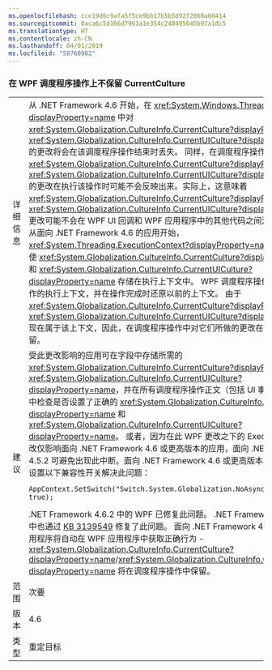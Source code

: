 ```yaml
---
ms.openlocfilehash: cce19d6c9afa5f5ce9bb17b5b5d92f2060a08414
ms.sourcegitcommit: 0aca6c5d166d7961a1e354c248495645b97a1dc5
ms.translationtype: HT
ms.contentlocale: zh-CN
ms.lasthandoff: 04/01/2019
ms.locfileid: "58760982"
---
```

### <a name="currentculture-is-not-preserved-across-wpf-dispatcher-operations"></a>在 WPF 调度程序操作上不保留 CurrentCulture

|   |   |
|---|---|
|详细信息|从 .NET Framework 4.6 开始，在 <xref:System.Windows.Threading.Dispatcher?displayProperty=name> 中对 <xref:System.Globalization.CultureInfo.CurrentCulture?displayProperty=name> 或 <xref:System.Globalization.CultureInfo.CurrentUICulture?displayProperty=name> 的更改将会在该调度程序操作结束时丢失。 同样，在调度程序操作外对 <xref:System.Globalization.CultureInfo.CurrentCulture?displayProperty=name> 或 <xref:System.Globalization.CultureInfo.CurrentUICulture?displayProperty=name> 的更改在执行该操作时可能不会反映出来。实际上，这意味着 <xref:System.Globalization.CultureInfo.CurrentCulture?displayProperty=name> 和 <xref:System.Globalization.CultureInfo.CurrentUICulture?displayProperty=name> 更改可能不会在 WPF UI 回调和 WPF 应用程序中的其他代码之间流动。这是因为，从面向 .NET Framework 4.6 的应用开始，<xref:System.Threading.ExecutionContext?displayProperty=name> 中的一项更改使 <xref:System.Globalization.CultureInfo.CurrentCulture?displayProperty=name> 和 <xref:System.Globalization.CultureInfo.CurrentUICulture?displayProperty=name> 存储在执行上下文中。 WPF 调度程序操作存储用于启动操作的执行上下文，并在操作完成时还原以前的上下文。 由于 <xref:System.Globalization.CultureInfo.CurrentCulture?displayProperty=name> 和 <xref:System.Globalization.CultureInfo.CurrentUICulture?displayProperty=name> 现在属于该上下文，因此，在调度程序操作中对它们所做的更改在操作之外不会保留。|
|建议|受此更改影响的应用可在字段中存储所需的 <xref:System.Globalization.CultureInfo.CurrentCulture?displayProperty=name> 或 <xref:System.Globalization.CultureInfo.CurrentUICulture?displayProperty=name>，并在所有调度程序操作正文（包括 UI 事件回调处理程序）中检查是否设置了正确的 <xref:System.Globalization.CultureInfo.CurrentCulture?displayProperty=name> 和 <xref:System.Globalization.CultureInfo.CurrentUICulture?displayProperty=name>。 或者，因为在此 WPF 更改之下的 ExecutionContext 更改仅影响面向 .NET Framework 4.6 或更高版本的应用，面向 .NET Framework 4.5.2 可避免出现此中断。面向 .NET Framework 4.6 或更高版本的应用也可以通过设置以下兼容性开关解决此问题：<pre><code class="lang-csharp">AppContext.SetSwitch(&quot;Switch.System.Globalization.NoAsyncCurrentCulture&quot;, true);&#13;&#10;</code></pre>.NET Framework 4.6.2 中的 WPF 已修复此问题。 .NET Frameworks 4.6、4.6.1 中也通过 [KB 3139549](https://support.microsoft.com/kb/3139549) 修复了此问题。 面向 .NET Framework 4.6 或更高版本的应用程序将自动在 WPF 应用程序中获取正确行为 - <xref:System.Globalization.CultureInfo.CurrentCulture?displayProperty=name>/<xref:System.Globalization.CultureInfo.CurrentUICulture?displayProperty=name> 将在调度程序操作中保留。|
|范围|次要|
|版本|4.6|
|类型|重定目标|


